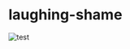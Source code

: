 # laughing-shame

![test](https://www.codeship.io/projects/6a7f9900-68f6-0131-aa13-368f2a9a36ef/status)